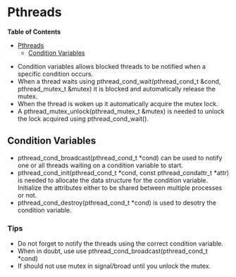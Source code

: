 # Pthreads
<!-- markdown-toc start - Don't edit this section. Run M-x markdown-toc-refresh-toc -->
**Table of Contents**

- [Pthreads](#pthreads)
    - [Condition Variables](#condition-variables)

<!-- markdown-toc end -->

* Condition variables allows blocked threads to be notified when a specific condition occurs.
* When a thread waits using pthread_cond_wait(pthread_cond_t &cond, pthread_mutex_t &mutex) it is blocked and automatically release the mutex.
* When the thread is woken up it automatically acquire the mutex lock.
* A pthread_mutex_unlock(pthread_mutex_t &mutex) is needed to unlock the lock acquired using pthread_cond_wait().

## Condition Variables

* pthread_cond_broadcast(pthread_cond_t *cond) can be used to notify one or all threads waiting on a condition variable to start.
* pthread_cond_init(pthread_cond_t *cond, const pthread_condattr_t *attr) is needed to allocate the data structure for the condition variable. Initialize the attributes either to be shared between multiple processes or not.
* pthread_cond_destroy(pthread_cond_t *cond) is used to desotry the condition variable.

### Tips
* Do not forget to notify the threads using the correct condition variable.
* When in doubt, use use pthread_cond_broadcast(pthread_cond_t *cond)
* If should not use mutex in signal/broad  until you unlock the mutex.
